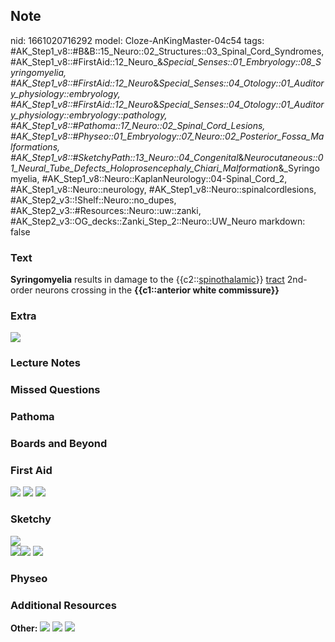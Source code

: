 ## Note
nid: 1661020716292
model: Cloze-AnKingMaster-04c54
tags: #AK_Step1_v8::#B&B::15_Neuro::02_Structures::03_Spinal_Cord_Syndromes, #AK_Step1_v8::#FirstAid::12_Neuro_&_Special_Senses::01_Embryology::08_Syringomyelia, #AK_Step1_v8::#FirstAid::12_Neuro_&_Special_Senses::04_Otology::01_Auditory_physiology::embryology, #AK_Step1_v8::#FirstAid::12_Neuro_&_Special_Senses::04_Otology::01_Auditory_physiology::embryology::pathology, #AK_Step1_v8::#Pathoma::17_Neuro::02_Spinal_Cord_Lesions, #AK_Step1_v8::#Physeo::01_Embryology::07_Neuro::02_Posterior_Fossa_Malformations, #AK_Step1_v8::#SketchyPath::13_Neuro::04_Congenital_&_Neurocutaneous::01_Neural_Tube_Defects_Holoprosencephaly_Chiari_Malformation_&_Syringomyelia, #AK_Step1_v8::Neuro::KaplanNeurology::04-Spinal_Cord_2, #AK_Step1_v8::Neuro::neurology, #AK_Step1_v8::Neuro::spinalcordlesions, #AK_Step2_v3::!Shelf::Neuro::no_dupes, #AK_Step2_v3::#Resources::Neuro::uw::zanki, #AK_Step2_v3::OG_decks::Zanki_Step_2::Neuro::UW_Neuro
markdown: false

### Text
<div>
  <b>Syringomyelia</b> results in damage to the
  {{c2::<u>spinothalamic</u>}} <u>tract</u> 2nd-order neurons
  crossing in the <b>{{c1::anterior white commissure}}</b>
</div>

### Extra
<img src="paste-10819022618777.jpg">

### Lecture Notes


### Missed Questions


### Pathoma


### Boards and Beyond


### First Aid
<img src="tmpf7WpmG.png"> <img src="tmpplUDyq.png"> <img src= 
"tmpmt1mr1.png">

### Sketchy
<div><img src=
"Screen%20Shot%202019-11-25%20at%202.40.51%20PM.png"></div><img src="Screen%20Shot%202020-03-13%20at%207.38.44%20PM.JPG"><img src="Screen%20Shot%202020-03-13%20at%207.38.53%20PM.JPG">
<img src=
"Zoverall%20picture%20(100)_1566160514431_1566160514431.JPG">

### Physeo


### Additional Resources
<b>Other:</b> <img src="tmpe4_7JL.png" class="resizer"> <img src= 
"tmpqv4KhQ.png" class="resizer"> <img src="tmpR7fSIt.png" class= 
"resizer">
